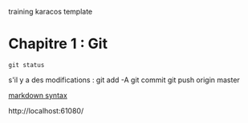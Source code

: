 training karacos template

Chapitre 1 : Git
================

	git status
s'il y a des modifications :
	git add -A
	git commit
	git push origin master

[markdown syntax](http://daringfireball.net/projects/markdown/syntax)

http://localhost:61080/


